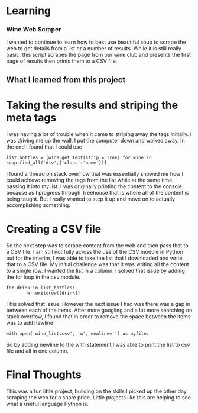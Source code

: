 # Learning

### Wine Web Scraper
I wanted to continue to learn how to best use beautiful soup to scrape the web to get details from a list or a number of results. While it is still really basic, this script scrapes the page from our wine club and presents the first page of results then prints them to a CSV file.

## What I learned from this project

# Taking the results and striping the meta tags

I was having a lot of trouble when it came to striping away the tags initially. I was driving me up the wall. I put the computer down and walked away. In the end I found that I could use
```
list_bottles = [wine.get_text(strip = True) for wine in soup.find_all('div',{'class':'name'})]
```
I found a thread on stack overflow that was essentially showed me how I could achieve removing the tags from the list while at the same time passing it into my list. I was originally printing the content to the console because as I progress through Treehouse that is where all of the content is being taught. But I really wanted to step it up and move on to actually accomplishing something.

# Creating a CSV file

So the next step was to scrape content from the web and then pass that to a CSV file. I am still not fully across the use of the CSV module in Python but for the interim, I was able to take the list that I downloaded and write that to a CSV file. My initial challenge was that it was writing all the content to a single row. I wanted the list in a column. I solved that issue by adding the for loop in the csv module.

```
for drink in list_bottles:
        wr.writerow([drink])
```

This solved that issue. However the next issue I had was there was a gap in between each of the items. After more googling and a lot more searching on stack overflow, I found that in order to remove the space between the items was to add newline

```
with open('wine_list.csv', 'w', newline='') as myfile:
```

So by adding newline to the with statement I was able to print the list to csv file and all in one column.

# Final Thoughts
This was a fun little project, building on the skills I picked up the other day scraping the web for a share price. Little projects like this are helping to see what a useful language Python is.
